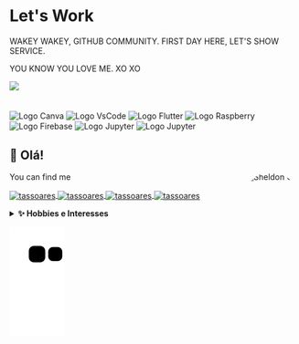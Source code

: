 # Let's Work
WAKEY WAKEY, GITHUB COMMUNITY. FIRST DAY HERE, LET'S SHOW SERVICE. 

YOU KNOW YOU LOVE ME. XO XO

![](https://github.com/tassoares/tassoares/blob/dd0494ad8783e98ad7cce10b05cb979f4174a1d7/let_s_work.gif)

  <div style="display: inline_block"><br>
  <img align="center" alt="Logo Canva" height="30" width="40" 
                      src="https://cdn.jsdelivr.net/gh/devicons/devicon/icons/canva/canva-original.svg" />
  <img align="center" alt="Logo VsCode" height="30" width="40"
                      src="https://cdn.jsdelivr.net/gh/devicons/devicon/icons/vscode/vscode-original.svg" />
  <img align="center" alt="Logo Flutter" height="30" width="40" 
                      src="https://cdn.jsdelivr.net/gh/devicons/devicon/icons/flutter/flutter-original.svg" />
  <img align="center" alt="Logo Raspberry" height="30" width="40"
                      src="https://cdn.jsdelivr.net/gh/devicons/devicon/icons/raspberrypi/raspberrypi-original.svg" />
  <img align="center" alt="Logo Firebase" height="30" width="40" 
                      src="https://cdn.jsdelivr.net/gh/devicons/devicon/icons/firebase/firebase-plain-wordmark.svg" />
  <img align="center" alt="Logo Jupyter" height="30" width="40" 
                      src="https://cdn.jsdelivr.net/gh/devicons/devicon/icons/jupyter/jupyter-original.svg" />
  <img align="center" alt="Logo Jupyter" height="40" width="40"                    
                      src="https://w7.pngwing.com/pngs/861/137/png-transparent-sheldon-cooper-sticker-telegram-borat-sagdiyev-others-hand-arm-nest-box-thumbnail.png" />
  </div>                      

## 🖖 Olá!
You can find me
<img align="right" alt="Sheldon Gif" height="150" style="border-radius:50px;" 
       src="https://i.pinimg.com/originals/66/8d/70/668d70e429507f35a3706e05b6eb13e1.gif?ref=weheartit">
<p align="left">
    <a href="https://www.instagram.com/ia2comp/" target="blank">
    <img align="center" src="https://raw.githubusercontent.com/rahuldkjain/github-profile-readme-generator/master/src/images/icons/Social/instagram.svg" alt="tassoares" width="40" height="30" /> 
    </a>  
    <a href="https://www.youtube.com/channel/UCXitBlty8aLBLBcCxuR-86Q" target="blank">
    <img align="center" src="https://raw.githubusercontent.com/rahuldkjain/github-profile-readme-generator/master/src/images/icons/Social/youtube.svg" alt="tassoares" width="40" height="30" /> 
    </a>
    <a href="https://ia2comp.tumblr.com" target="blank">
    <img align="center" src="https://github.com/rahuldkjain/github-profile-readme-generator/blob/master/src/images/icons/Social/tumblr.svg" alt="tassoares" width="40" height="30" /> 
    </a>
    <a href="https://twitter.com/Ia2Comp" target="blank">
    <img align="center" src="https://raw.githubusercontent.com/rahuldkjain/github-profile-readme-generator/master/src/images/icons/Social/twitter.svg" alt="tassoares" width="40" height="30" /> 
    </a>
<details>
    <summary><b>✨ Hobbies e Interesses</b></summary><br/>
    
    - 🌱 Atualmente estou aprendendo sobre Flutter;
    - 📚 Interessada em tudo que posso ou não aprender;
    - 📺 Assistir doramas, filmes, séries;
    
</details>

  ![Snake animation](https://github.com/rafaballerini/rafaballerini/blob/output/github-contribution-grid-snake.svg)                                                                                                                                                                           

